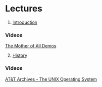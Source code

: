 # Lectures

1. [Introduction](https://drive.google.com/open?id=0B85z_dQxOMgLU0EzbmRTbk8tUG8)

### Videos
[The Mother of All
Demos](https://drive.google.com/open?id=0B85z_dQxOMgLUHZybW5Hc3QwUjA)

2. [History](https://drive.google.com/open?id=0B85z_dQxOMgLdDA0aEVIT1JHSnM)

### Videos
[AT&T Archives - The UNIX Operating
System](https://drive.google.com/open?id=0B85z_dQxOMgLMHJqX0ZBOG8xTWc)

